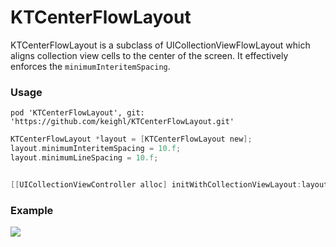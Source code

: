 # KTCenterFlowLayout

KTCenterFlowLayout is a subclass of UICollectionViewFlowLayout which aligns collection view cells to the center of the screen. It effectively enforces the `minimumInteritemSpacing`.

### Usage

`pod 'KTCenterFlowLayout', git: 'https://github.com/keighl/KTCenterFlowLayout.git'`

```objective-c
KTCenterFlowLayout *layout = [KTCenterFlowLayout new];
layout.minimumInteritemSpacing = 10.f;
layout.minimumLineSpacing = 10.f;


[[UICollectionViewController alloc] initWithCollectionViewLayout:layout];
```

### Example

![](https://github.com/keighl/KTCenterFlowLayout/raw/master/example.png)
